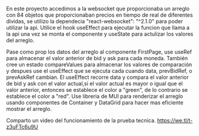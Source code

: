 En este proyecto accedimos a la websocket que proporcionaba un arreglo con 84 objetos que proporcionaban precios en tiempo de real de diferentes dividas, se utilizo la dependecia "react-websocket": "^2.1.0" para poder utilizar la api. Utilice el hook useEffect para ejecutar la funcion que llama a la api una vez se monta el componente y useState para actulizar los valores del arreglo. 

Pase como prop los datos del arreglo al componente FirstPage, use useRef para almacenar el valor anterior de bid y ask para cada moneda. También cree un estado compareValues para almacenar los valores de comparación y despues use el useEffect que se ejecuta cada cuando data, prevBidRef, o prevAskRef cambian. El useEffect recorre data y compara el valor anterior de bid y ask con el valor actual,si el valor actual es mayor o igual que el valor anterior, entonces se establece el color a "green", de lo contrario se establece el color a "red".
Use libreria de MUI para renderizar el arreglo usando componentes de Container y DataGrid para hacer mas eficiente mostrar el arreglo. 

Comparto un video del funcionamiento de la prueba tecnica.
https://we.tl/t-z3uFTc6u9U
